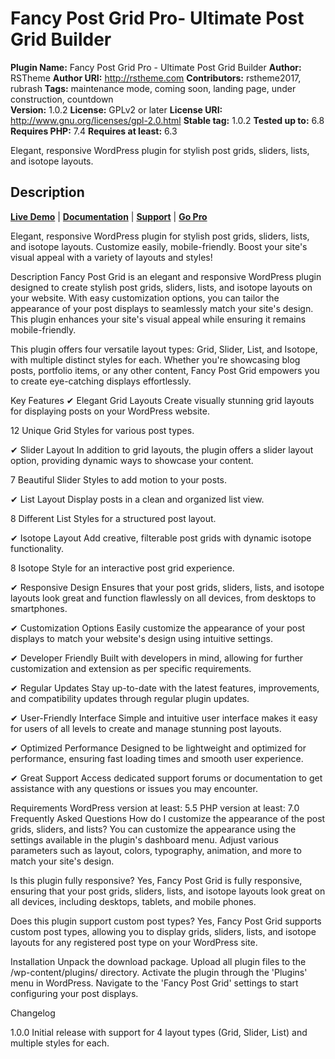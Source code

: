 # Fancy Post Grid Pro- Ultimate Post Grid Builder #
  
**Plugin Name:** Fancy Post Grid Pro - Ultimate Post Grid Builder
**Author:** RSTheme 
**Author URI:** http://rstheme.com 
**Contributors:** rstheme2017, rubrash
**Tags:** maintenance mode, coming soon, landing page, under construction, countdown   
**Version:** 1.0.2
**License:** GPLv2 or later
**License URI:** http://www.gnu.org/licenses/gpl-2.0.html 
**Stable tag:** 1.0.2
**Tested up to:** 6.8
**Requires PHP:** 7.4
**Requires at least:** 6.3

Elegant, responsive WordPress plugin for stylish post grids, sliders, lists, and isotope layouts.

## Description ##

[__Live Demo__](https://plugins.rstheme.com/fancy-post-grid/) | [__Documentation__](https://plugins.rstheme.com/fancy-post-grid/) | [__Support__](https://rstheme.com/support) | [__Go Pro__](https://plugins.rstheme.com/fancy-post-grid/)

Elegant, responsive WordPress plugin for stylish post grids, sliders, lists, and isotope layouts. Customize easily, mobile-friendly. Boost your site's visual appeal with a variety of layouts and styles!

Description
Fancy Post Grid is an elegant and responsive WordPress plugin designed to create stylish post grids, sliders, lists, and isotope layouts on your website. With easy customization options, you can tailor the appearance of your post displays to seamlessly match your site's design. This plugin enhances your site's visual appeal while ensuring it remains mobile-friendly.

This plugin offers four versatile layout types: Grid, Slider, List, and Isotope, with multiple distinct styles for each. Whether you're showcasing blog posts, portfolio items, or any other content, Fancy Post Grid empowers you to create eye-catching displays effortlessly.

Key Features
✔ Elegant Grid Layouts
Create visually stunning grid layouts for displaying posts on your WordPress website.

12 Unique Grid Styles for various post types.

✔ Slider Layout
In addition to grid layouts, the plugin offers a slider layout option, providing dynamic ways to showcase your content.

7 Beautiful Slider Styles to add motion to your posts.

✔ List Layout
Display posts in a clean and organized list view.

8 Different List Styles for a structured post layout.

✔ Isotope Layout
Add creative, filterable post grids with dynamic isotope functionality.

8 Isotope Style for an interactive post grid experience.

✔ Responsive Design
Ensures that your post grids, sliders, lists, and isotope layouts look great and function flawlessly on all devices, from desktops to smartphones.

✔ Customization Options
Easily customize the appearance of your post displays to match your website's design using intuitive settings.

✔ Developer Friendly
Built with developers in mind, allowing for further customization and extension as per specific requirements.

✔ Regular Updates
Stay up-to-date with the latest features, improvements, and compatibility updates through regular plugin updates.

✔ User-Friendly Interface
Simple and intuitive user interface makes it easy for users of all levels to create and manage stunning post layouts.

✔ Optimized Performance
Designed to be lightweight and optimized for performance, ensuring fast loading times and smooth user experience.

✔ Great Support
Access dedicated support forums or documentation to get assistance with any questions or issues you may encounter.

Requirements
WordPress version at least: 5.5
PHP version at least: 7.0
Frequently Asked Questions
How do I customize the appearance of the post grids, sliders, and lists?
You can customize the appearance using the settings available in the plugin's dashboard menu. Adjust various parameters such as layout, colors, typography, animation, and more to match your site's design.

Is this plugin fully responsive?
Yes, Fancy Post Grid is fully responsive, ensuring that your post grids, sliders, lists, and isotope layouts look great on all devices, including desktops, tablets, and mobile phones.

Does this plugin support custom post types?
Yes, Fancy Post Grid supports custom post types, allowing you to display grids, sliders, lists, and isotope layouts for any registered post type on your WordPress site.

Installation
Unpack the download package.
Upload all plugin files to the /wp-content/plugins/ directory.
Activate the plugin through the 'Plugins' menu in WordPress.
Navigate to the 'Fancy Post Grid' settings to start configuring your post displays.

Changelog

1.0.0
Initial release with support for 4 layout types (Grid, Slider, List) and multiple styles for each.